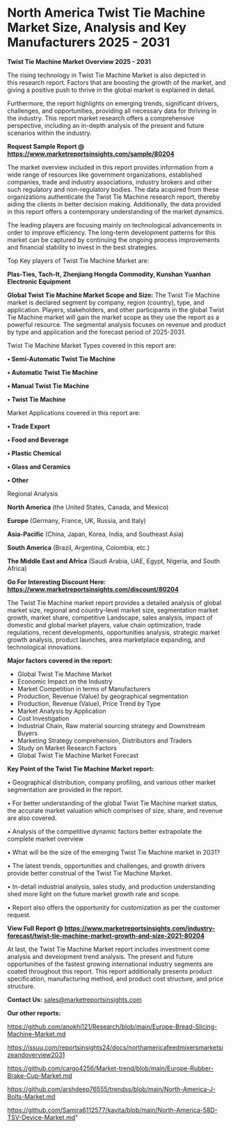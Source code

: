 # North America Twist Tie Machine Market Size, Analysis and Key Manufacturers 2025 - 2031

<Strong> Twist Tie Machine Market Overview 2025 - 2031</strong>

The rising technology in Twist Tie Machine Market is also depicted in this research report. Factors that are boosting the growth of the market, and giving a positive push to thrive in the global market is explained in detail.

Furthermore, the report highlights on emerging trends, significant drivers, challenges, and opportunities, providing all necessary data for thriving in the industry. This report market research offers a comprehensive perspective, including an in-depth analysis of the present and future scenarios within the industry.

<strong>Request Sample Report @ <a href=https://www.marketreportsinsights.com/sample/80204>https://www.marketreportsinsights.com/sample/80204</a></strong>

The market overview included in this report provides information from a wide range of resources like government organizations, established companies, trade and industry associations, industry brokers and other such regulatory and non-regulatory bodies. The data acquired from these organizations authenticate the Twist Tie Machine research report, thereby aiding the clients in better decision making. Additionally, the data provided in this report offers a contemporary understanding of the market dynamics.

The leading players are focusing mainly on technological advancements in order to improve efficiency. The long-term development patterns for this market can be captured by continuing the ongoing process improvements and financial stability to invest in the best strategies.

Top Key players of Twist Tie Machine Market are:

<strong>Plas-Ties, Tach-It, Zhenjiang Hongda Commodity, Kunshan Yuanhan Electronic Equipment</strong>

<strong><b>Global Twist Tie Machine Market Scope and Size:</b></strong>
The Twist Tie Machine market is declared segment by company, region (country), type, and application. Players, stakeholders, and other participants in the global Twist Tie Machine market will gain the market scope as they use the report as a powerful resource. The segmental analysis focuses on revenue and product by type and application and the forecast period of 2025-2031.

Twist Tie Machine Market Types covered in this report are:

<strong>• Semi-Automatic Twist Tie Machine

• Automatic Twist Tie Machine

• Manual Twist Tie Machine

• Twist Tie Machine</strong>

Market Applications covered in this report are:

<strong>• Trade Export

• Food and Beverage

• Plastic Chemical

• Glass and Ceramics

• Other</strong> 

Regional Analysis

<strong>North America</strong> (the United States, Canada, and Mexico)

<strong>Europe</strong> (Germany, France, UK, Russia, and Italy)

<strong>Asia-Pacific</strong> (China, Japan, Korea, India, and Southeast Asia)

<strong>South America</strong> (Brazil, Argentina, Colombia, etc.)

<strong>The Middle East and Africa</strong> (Saudi Arabia, UAE, Egypt, Nigeria, and South Africa)

<strong>Go For Interesting Discount Here: <a href=https://www.marketreportsinsights.com/discount/80204>https://www.marketreportsinsights.com/discount/80204</a></strong>

The Twist Tie Machine market report provides a detailed analysis of global market size, regional and country-level market size, segmentation market growth, market share, competitive Landscape, sales analysis, impact of domestic and global market players, value chain optimization, trade regulations, recent developments, opportunities analysis, strategic market growth analysis, product launches, area marketplace expanding, and technological innovations.

<strong><b>Major factors covered in the report:</b></strong>
<ul>
  <li>Global Twist Tie Machine Market </li>
  <li>Economic Impact on the Industry</li>
  <li>Market Competition in terms of Manufacturers</li>
  <li>Production, Revenue (Value) by geographical segmentation</li>
  <li>Production, Revenue (Value), Price Trend by Type</li>
  <li>Market Analysis by Application</li>
  <li>Cost Investigation</li>
  <li>Industrial Chain, Raw material sourcing strategy and Downstream Buyers</li>
  <li>Marketing Strategy comprehension, Distributors and Traders</li>
  <li>Study on Market Research Factors</li>
  <li>Global Twist Tie Machine Market Forecast</li>
</ul>

<strong><b>Key Point of the Twist Tie Machine Market report:</b></strong>

• Geographical distribution, company profiling, and various other market segmentation are provided in the report.

• For better understanding of the global Twist Tie Machine market status, the accurate market valuation which comprises of size, share, and revenue are also covered.

• Analysis of the competitive dynamic factors better extrapolate the complete market overview

• What will be the size of the emerging Twist Tie Machine market in 2031?

• The latest trends, opportunities and challenges, and growth drivers provide better construal of the Twist Tie Machine Market.

• In-detail industrial analysis, sales study, and production understanding shed more light on the future market growth rate and scope.

• Report also offers the opportunity for customization as per the customer request.

<strong><b>View Full Report @ <a href=https://www.marketreportsinsights.com/industry-forecast/twist-tie-machine-market-growth-and-size-2021-80204>https://www.marketreportsinsights.com/industry-forecast/twist-tie-machine-market-growth-and-size-2021-80204</a></b></strong>


At last, the Twist Tie Machine Market report includes investment come analysis and development trend analysis. The present and future opportunities of the fastest growing international industry segments are coated throughout this report. This report additionally presents product specification, manufacturing method, and product cost structure, and price structure.

<strong>Contact Us:</strong>
sales@marketreportsinsights.com

<strong>Our other reports:</strong>

<a href=https://github.com/anokhi121/Research/blob/main/Europe-Bread-Slicing-Machine-Market.md>https://github.com/anokhi121/Research/blob/main/Europe-Bread-Slicing-Machine-Market.md</a>

<a href=https://issuu.com/reportsinsights24/docs/northamericafeedmixersmarketsizeandoverview2031>https://issuu.com/reportsinsights24/docs/northamericafeedmixersmarketsizeandoverview2031</a>

<a href=https://github.com/cargo4256/Market-trend/blob/main/Europe-Rubber-Brake-Cup-Market.md>https://github.com/cargo4256/Market-trend/blob/main/Europe-Rubber-Brake-Cup-Market.md</a>

<a href=https://github.com/arshdeep76555/trendss/blob/main/North-America-J-Bolts-Market.md>https://github.com/arshdeep76555/trendss/blob/main/North-America-J-Bolts-Market.md</a>

<a href=https://github.com/Samira6112577/kavita/blob/main/North-America-58D-TSV-Device-Market.md>https://github.com/Samira6112577/kavita/blob/main/North-America-58D-TSV-Device-Market.md</a>"
